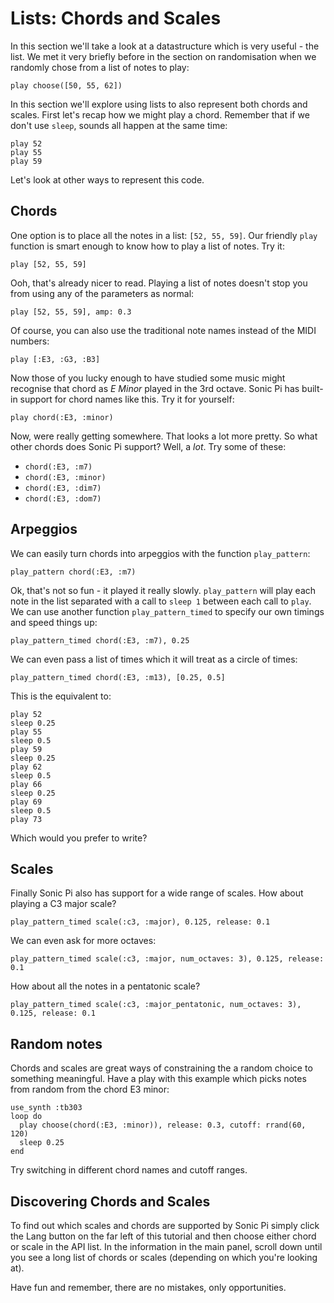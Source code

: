 # Lists: Chords and Scales

In this section we'll take a look at a datastructure which is very useful - the list. We met it very briefly before in the section on randomisation when we randomly chose from a list of notes to play:

```
play choose([50, 55, 62])
```

In this section we'll explore using lists to also represent both chords and scales. First let's recap how we might play a chord. Remember that if we don't use `sleep`, sounds all happen at the same time: 

```
play 52
play 55
play 59
```

Let's look at other ways to represent this code.

## Chords

One option is to place all the notes in a list: `[52, 55, 59]`. Our friendly `play` function is smart enough to know how to play a list of notes. Try it:

```
play [52, 55, 59]
```

Ooh, that's already nicer to read. Playing a list of notes doesn't stop you from using any of the parameters as normal:

```
play [52, 55, 59], amp: 0.3
```

Of course, you can also use the traditional note names instead of the MIDI numbers:

```
play [:E3, :G3, :B3]
```

Now those of you lucky enough to have studied some music might recognise that chord as *E Minor* played in the 3rd octave. Sonic Pi has built-in support for chord names like this. Try it for yourself:

```
play chord(:E3, :minor)
```

Now, were really getting somewhere. That looks a lot more pretty. So what other chords does Sonic Pi support? Well, a *lot*. Try some of these:


* `chord(:E3, :m7)`
* `chord(:E3, :minor)`
* `chord(:E3, :dim7)`
* `chord(:E3, :dom7)`

## Arpeggios

We can easily turn chords into arpeggios with the function `play_pattern`:

```
play_pattern chord(:E3, :m7)
```

Ok, that's not so fun - it played it really slowly. `play_pattern` will play each note in the list separated with a call to `sleep 1` between each call to `play`. We can use another function `play_pattern_timed` to specify our own timings and speed things up:

```
play_pattern_timed chord(:E3, :m7), 0.25
```

We can even pass a list of times which it will treat as a circle of times:

```
play_pattern_timed chord(:E3, :m13), [0.25, 0.5]
```

This is the equivalent to:

```
play 52
sleep 0.25
play 55
sleep 0.5
play 59
sleep 0.25
play 62
sleep 0.5
play 66
sleep 0.25
play 69
sleep 0.5
play 73
```

Which would you prefer to write?

## Scales

Finally Sonic Pi also has support for a wide range of scales. How about playing a C3 major scale?

```
play_pattern_timed scale(:c3, :major), 0.125, release: 0.1
```

We can even ask for more octaves:

```
play_pattern_timed scale(:c3, :major, num_octaves: 3), 0.125, release: 0.1
```

How about all the notes in a pentatonic scale?

```
play_pattern_timed scale(:c3, :major_pentatonic, num_octaves: 3), 0.125, release: 0.1
```

## Random notes

Chords and scales are great ways of constraining the a random choice to something meaningful. Have a play with this example which picks notes from random from the chord E3 minor:

```
use_synth :tb303
loop do
  play choose(chord(:E3, :minor)), release: 0.3, cutoff: rrand(60, 120)
  sleep 0.25
end
```

Try switching in different chord names and cutoff ranges.

## Discovering Chords and Scales

To find out which scales and chords are supported by Sonic Pi simply click the Lang button on the far left of this tutorial and then choose either chord or scale in the API list. In the information in the main panel, scroll down until you see a long list of chords or scales (depending on which you're looking at).

Have fun and remember, there are no mistakes, only opportunities.


